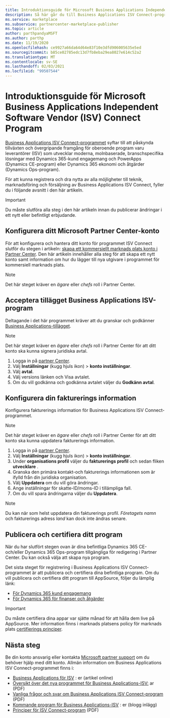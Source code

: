 ```yaml
---
title: Introduktionsguide för Microsoft Business Applications Independent Software Vendor (ISV) Connect Program
description: Så här går du till Business Applications ISV Connect-programmet.
ms.service: marketplace
ms.subservice: partnercenter-marketplace-publisher
ms.topic: article
author: parthpandyaMSFT
ms.author: parthp
ms.date: 11/19/2020
ms.openlocfilehash: ce9927a66da64d64e83f10e3dfd906005635e5ed
ms.sourcegitcommit: b85ce02785edc13d7fb8eba29ea8027e614c52a2
ms.translationtype: MT
ms.contentlocale: sv-SE
ms.lasthandoff: 02/03/2021
ms.locfileid: "99507544"
---
```

# <a name="microsoft-business-applications-independent-software-vendor-isv-connect-program-onboarding-guide"></a>Introduktionsguide för Microsoft Business Applications Independent Software Vendor (ISV) Connect Program

[Business Applications ISV Connect-programmet](https://partner.microsoft.com/solutions/business-applications/isv-overview) syftar till att påskynda tillväxten och övergripande framgång för oberoende program varu leverantörer (ISV) som utvecklar moderna, molnbaserade, branschspecifika lösningar med Dynamics 365-kund engagemang och PowerApps (Dynamics CE-program) eller Dynamics 365 ekonomi och åtgärder (Dynamics Ops-program).

För att kunna registrera och dra nytta av alla möjligheter till teknik, marknadsföring och försäljning av Business Applications ISV Connect, fyller du i följande avsnitt i den här artikeln.

> [!IMPORTANT]
> Du måste slutföra alla steg i den här artikeln innan du publicerar ändringar i ett nytt eller befintligt erbjudande.

## <a name="set-up-your-microsoft-partner-center-account"></a>Konfigurera ditt Microsoft Partner Center-konto

För att konfigurera och hantera ditt konto för programmet ISV Connect slutför du stegen i artikeln: [skapa ett kommersiellt marknads plats konto i Partner Center](./partner-center-portal/create-account.md). Den här artikeln innehåller alla steg för att skapa ett nytt konto samt information om hur du lägger till nya utgivare i programmet för kommersiell marknads plats.

> [!NOTE]
> Det här steget kräver en *ägare* eller *chefs* roll i Partner Center.

## <a name="accept-the-business-applications-isv-program-addendum"></a>Acceptera tillägget Business Applications ISV-program

Deltagande i det här programmet kräver att du granskar och godkänner [Business Applications-tillägget](https://aka.ms/bizappsisvaddendum).

> [!NOTE]
> Det här steget kräver en *ägare* eller *chefs* roll i Partner Center för att ditt konto ska kunna signera juridiska avtal.

1. Logga in på [partner Center](https://partner.microsoft.com/dashboard).
1. Välj **Inställningar** (kugg hjuls ikon) > **konto inställningar**.
1. Välj **avtal**.
1. Välj versions länken och Visa avtalet.
1. Om du vill godkänna och godkänna avtalet väljer du **Godkänn avtal**.

## <a name="set-up-your-billing-information"></a>Konfigurera din fakturerings information

Konfigurera fakturerings information för Business Applications ISV Connect-programmet.

> [!NOTE]
> Det här steget kräver en *ägare* eller *chefs* roll i Partner Center för att ditt konto ska kunna uppdatera fakturerings information.

1. Logga in på [partner Center](https://partner.microsoft.com/dashboard).
1. Välj **Inställningar** (kugg hjuls ikon) > **konto inställningar**.
1. Under **organisations profil** väljer du **fakturerings profil** och sedan fliken **utvecklare** .
1. Granska den primära kontakt-och fakturerings informationen som är ifylld från din juridiska organisation.
1. Välj **Uppdatera** om du vill göra ändringar.
1. Ange inställningar för skatte-ID/moms-ID i tillämpliga fall.
1. Om du vill spara ändringarna väljer du **Uppdatera**.

> [!NOTE]
> Du kan när som helst uppdatera din fakturerings profil. *Företagets namn* och fakturerings adress *land* kan dock inte ändras senare.

## <a name="publish-and-certify-your-application"></a>Publicera och certifiera ditt program

När du har slutfört stegen ovan är dina befintliga Dynamics 365 CE-och/eller Dynamics 365 Ops-program tillgängliga för redigering i Partner Center. Du kan också välja att skapa nya program.

Det sista steget för registrering i Business Applications ISV Connect-programmet är att publicera och certifiera dina befintliga program. Om du vill publicera och certifiera ditt program till AppSource, följer du lämplig länk:

- [För Dynamics 365 kund engagemang](/powerapps/developer/common-data-service/publish-app-appsource) 
- [För Dynamics 365 för finanser och åtgärder](/dynamics365/fin-ops-core/dev-itpro/lcs-solutions/lcs-solutions-app-source)

> [!IMPORTANT]
> Du måste certifiera dina appar var sjätte månad för att hålla dem live på AppSource. Mer information finns i marknads platsens policy för marknads plats [certifierings principer](/legal/marketplace/certification-policies).

## <a name="next-steps"></a>Nästa steg

Be din konto ansvarig eller kontakta [Microsoft partner support](https://aka.ms/marketplacepublishersupport) om du behöver hjälp med ditt konto. Allmän information om Business Applications ISV Connect-programmet finns i:

- [Business Applications för ISV](https://partner.microsoft.com/solutions/business-applications/isv-overview) : er (artikel online)
- [Översikt över det nya programmet för Business Applications-ISV:](https://aka.ms/BizAppsISVProgram) ar (PDF)
- [Vanliga frågor och svar om Business Applications ISV Connect-program](https://assetsprod.microsoft.com/faq-using-partner-center-isv-connect.pdf) (PDF)
- [Kommande program för Business Applications-ISV](https://cloudblogs.microsoft.com/dynamics365/bdm/2019/04/17/upcoming-program-for-business-applications-isvs/) : er (blogg inlägg)
- [Principer för ISV Connect-program](https://aka.ms/bizappsisvpolicies) (PDF)
